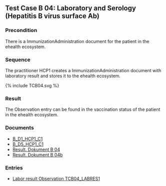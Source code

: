 ## Test Case B 04:  Laboratory and Serology (Hepatitis B virus surface Ab)

### Precondition
There is a ImmunizationAdministration document for the patient in the ehealth ecosystem.

### Sequence
The practitioner HCP1 creates a ImmunizationAdministration document with laboratory result and stores it to the ehealth ecosystem.

<div>{% include TCB04.svg %}</div>


### Result
The Observation entry can be found in the vaccination status of the patient in the ehealth ecosystem.

### Documents
* [B_D1_HCP1_C1](Bundle-B-D1-HCP1-C1.html)
* [B_D5_HCP1_C1](Bundle-B-D5-HCP1-C1.html)
* [Result. Dokument B 04](Bundle-RDB04.html)
* [Result. Dokument B 04b](Bundle-RDB04b.html)

### Entries
* [Labor result Observation TCB04_LABRES1](Observation-TCB04-LABRES1.html)

